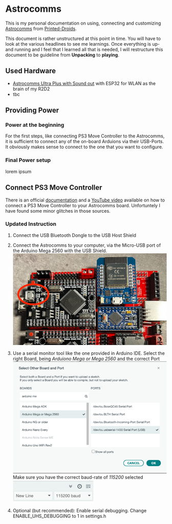 # Astrocomms
This is my personal documentation on using, connecting and customizing [Astrocomms](https://www.printed-droid.com/kb/astrocomms/) from [Printed-Droids](https://www.printed-droid.com/).

This document is rather unstructured at this point in time. You will have to look at the various headlines to see me learnings. Once everything is up-and running and I feel that I learned all that is needed, I will restructure this document to be guideline from **Unpacking** to **playing**.


## Used Hardware
* [Astrocomms Ultra Plus with Sound out](https://shop.printed-droid.com/produkt/astrocomms-ultra-plus-with-sound-out/) with ESP32 for WLAN as the brain of my R2D2
* tbc

## Providing Power
### Power at the beginning
For the first steps, like connecting PS3 Move Controller to the Astrocomms, it is sufficient to connect any of the on-board Arduions via their USB-Ports. It obviously makes sense to connect to the one that you want to configure.

### Final Power setup
lorem ipsum

## Connect PS3 Move Controller
There is an official [documentation](https://www.printed-droid.com/kb/pairing-ps-move-controllers/) and a [YouTube video](https://www.youtube.com/watch?v=IC9cXuCXJSE) available on how to connect a PS3 Move Controller to your Astrocomms board. Unfortuntely I have found some minor glitches in those sources.

### Updated Instruction
1. Connect the USB Bluetooth Dongle to the USB Host Shield

2. Connect the Astrocomms to your computer, via the Micro-USB port of the Arduino Mega 2560 with the USB Shield. 
![USB Port to configure PS3 Controller](./pictures/pic1.png)

3. Use a serial monitor tool like the one provided in Arduino IDE. Select the right Board, being *Arduiono Mega or Mega 2560* and the correct Port
![board in Arduino IDE](./pictures/pic2.png)
Make sure you have the correct baud-rate of *115200* selected
![board in Arduino IDE](./pictures/pic3.png)



3. Optional (but recommended): Enable serial debugging. Change ENABLE_UHS_DEBUGGING to 1 in settings.h



